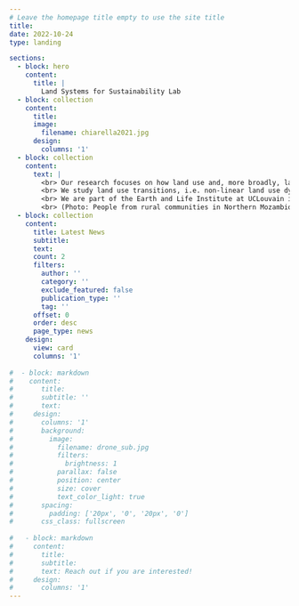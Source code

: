 ```yaml
---
# Leave the homepage title empty to use the site title
title: 
date: 2022-10-24
type: landing

sections:
  - block: hero
    content:
      title: |
        Land Systems for Sustainability Lab
  - block: collection
    content:
      title:
      image:
        filename: chiarella2021.jpg
      design:
        columns: '1'
  - block: collection
    content:
      text: |
        <br> Our research focuses on how land use and, more broadly, land systems can contribute to sustainability.
        <br> We study land use transitions, i.e. non-linear land use dynamics at a broad scale, such as forest transitions and emergence of land use frontiers; linkages between globalization and land use, including how supply chain transparency and interventions can halt deforestation; theories of land system change; and social-ecological feedbacks. 
        <br> We are part of the Earth and Life Institute at UCLouvain in Belgium. 
        <br> (Photo: People from rural communities in Northern Mozambique (2021, C. Chiarella)) 
  - block: collection
    content:
      title: Latest News
      subtitle:
      text:
      count: 2
      filters:
        author: ''
        category: ''
        exclude_featured: false
        publication_type: ''
        tag: ''
      offset: 0
      order: desc
      page_type: news
    design:
      view: card
      columns: '1'
  
#  - block: markdown
#    content:
#       title:
#       subtitle: ''
#       text:
#     design:
#       columns: '1'
#       background:
#         image: 
#           filename: drone_sub.jpg
#           filters:
#             brightness: 1
#           parallax: false
#           position: center
#           size: cover
#           text_color_light: true
#       spacing:
#         padding: ['20px', '0', '20px', '0']
#       css_class: fullscreen
  
#   - block: markdown
#     content:
#       title:
#       subtitle:
#       text: Reach out if you are interested!
#     design:
#       columns: '1'
---
```

